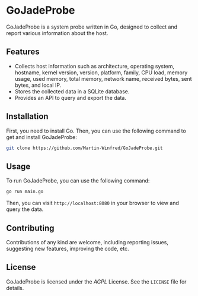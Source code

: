 # GoJadeProbe

GoJadeProbe is a system probe written in Go, designed to collect and report various information about the host.

## Features

- Collects host information such as architecture, operating system, hostname, kernel version, version, platform, family, CPU load, memory usage, used memory, total memory, network name, received bytes, sent bytes, and local IP.
- Stores the collected data in a SQLite database.
- Provides an API to query and export the data.

## Installation

First, you need to install Go. Then, you can use the following command to get and install GoJadeProbe:

```bash
git clone https://github.com/Martin-Winfred/GoJadeProbe.git
```

## Usage

To run GoJadeProbe, you can use the following command:

```bash
go run main.go
```

Then, you can visit `http://localhost:8080` in your browser to view and query the data.

## Contributing

Contributions of any kind are welcome, including reporting issues, suggesting new features, improving the code, etc.

## License

GoJadeProbe is licensed under the *AGPL* License. See the `LICENSE` file for details.
